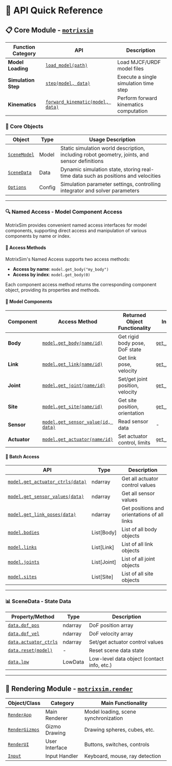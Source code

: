 # 🚀 API Quick Reference

## 📋 Core Module - [`motrixsim`](core/motrixsim.md)

| Function Category   | API                                                             | Description                            |
| ------------------- | --------------------------------------------------------------- | -------------------------------------- |
| **Model Loading**   | [`load_model(path)`](motrixsim.load_model)                      | Load MJCF/URDF model files             |
| **Simulation Step** | [`step(model, data)`](motrixsim.step)                           | Execute a single simulation time step  |
| **Kinematics**      | [`forward_kinematic(model, data)`](motrixsim.forward_kinematic) | Perform forward kinematics computation |

### 🔧 Core Objects

| Object                               | Type   | Usage Description                                                                             |
| ------------------------------------ | ------ | --------------------------------------------------------------------------------------------- |
| [`SceneModel`](motrixsim.SceneModel) | Model  | Static simulation world description, including robot geometry, joints, and sensor definitions |
| [`SceneData`](motrixsim.SceneData)   | Data   | Dynamic simulation state, storing real-time data such as positions and velocities             |
| [`Options`](motrixsim.Options)       | Config | Simulation parameter settings, controlling integrator and solver parameters                   |

---

### 🔍 Named Access - Model Component Access

MotrixSim provides convenient named access interfaces for model components, supporting direct access and manipulation of various components by name or index.

#### 🔧 Access Methods

MotrixSim's Named Access supports two access methods:

-   **Access by name**: `model.get_body("my_body")`
-   **Access by index**: `model.get_body(0)`

Each component access method returns the corresponding component object, providing its properties and methods.

#### 🎯 Model Components

| Component    | Access Method                                                               | Returned Object Functionality    | Index Query Method                                                    |
| ------------ | --------------------------------------------------------------------------- | -------------------------------- | --------------------------------------------------------------------- |
| **Body**     | [`model.get_body(name/id)`](motrixsim.SceneModel.get_body)                  | Get rigid body pose, DoF state   | [`get_body_index(name)`](motrixsim.SceneModel.get_body_index)         |
| **Link**     | [`model.get_link(name/id)`](motrixsim.SceneModel.get_link)                  | Get link pose, velocity          | [`get_link_index(name)`](motrixsim.SceneModel.get_link_index)         |
| **Joint**    | [`model.get_joint(name/id)`](motrixsim.SceneModel.get_joint)                | Set/get joint position, velocity | [`get_joint_index(name)`](motrixsim.SceneModel.get_joint_index)       |
| **Site**     | [`model.get_site(name/id)`](motrixsim.SceneModel.get_site)                  | Get site position, orientation   | [`get_site_index(name)`](motrixsim.SceneModel.get_site_index)         |
| **Sensor**   | [`model.get_sensor_value(id, data)`](motrixsim.SceneModel.get_sensor_value) | Read sensor data                 | -                                                                     |
| **Actuator** | [`model.get_actuator(name/id)`](motrixsim.SceneModel.get_actuator)          | Set actuator control, limits     | [`get_actuator_index(name)`](motrixsim.SceneModel.get_actuator_index) |

#### 🔢 Batch Access

| API                                                                         | Type        | Description                                 |
| --------------------------------------------------------------------------- | ----------- | ------------------------------------------- |
| [`model.get_actuator_ctrls(data)`](motrixsim.SceneModel.get_actuator_ctrls) | ndarray     | Get all actuator control values             |
| [`model.get_sensor_values(data)`](motrixsim.SceneModel.get_sensor_values)   | ndarray     | Get all sensor values                       |
| [`model.get_link_poses(data)`](motrixsim.SceneModel.get_link_poses)         | ndarray     | Get positions and orientations of all links |
| [`model.bodies`](motrixsim.SceneModel.bodies)                               | List[Body]  | List of all body objects                    |
| [`model.links`](motrixsim.SceneModel.links)                                 | List[Link]  | List of all link objects                    |
| [`model.joints`](motrixsim.SceneModel.joints)                               | List[Joint] | List of all joint objects                   |
| [`model.sites`](motrixsim.SceneModel.sites)                                 | List[Site]  | List of all site objects                    |

---

### 📊 SceneData - State Data

| Property/Method                                             | Type    | Description                                |
| ----------------------------------------------------------- | ------- | ------------------------------------------ |
| [`data.dof_pos`](motrixsim.SceneData.dof_pos)               | ndarray | DoF position array                         |
| [`data.dof_vel`](motrixsim.SceneData.dof_vel)               | ndarray | DoF velocity array                         |
| [`data.actuator_ctrls`](motrixsim.SceneData.actuator_ctrls) | ndarray | Set/get actuator control values            |
| [`data.reset(model)`](motrixsim.SceneData.reset)            | -       | Reset scene data state                     |
| [`data.low`](motrixsim.SceneData.low)                       | LowData | Low-level data object (contact info, etc.) |

---

## 🎨 Rendering Module - [`motrixsim.render`](rendering/render.md)

| Object/Class                                    | Category       | Main Functionality                   |
| ----------------------------------------------- | -------------- | ------------------------------------ |
| [`RenderApp`](motrixsim.render.RenderApp)       | Main Renderer  | Model loading, scene synchronization |
| [`RenderGizmos`](motrixsim.render.RenderGizmos) | Gizmo Drawing  | Drawing spheres, cubes, etc.         |
| [`RenderUI`](motrixsim.render.RenderUI)         | User Interface | Buttons, switches, controls          |
| [`Input`](motrixsim.render.Input)               | Input Handler  | Keyboard, mouse, ray detection       |
